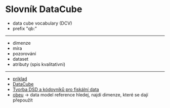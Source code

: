 # Slovník DataCube
* data cube vocabulary (DCV)
* prefix "qb:"
---
* dimenze
* míra
* pozorování
* dataset
* atributy (spis kvalitativni)
---

* [priklad](http://www.proxml.be/losd/examplecube.html)
* [DataCube](https://nb.vse.cz/~svatek/rzzw/DataCube_z19.pdf)
* [Tvorba DSD a kódovníků pro fiskální data](https://nb.vse.cz~svatek/rzzw/OBEU_z18.pdf)
* [obeu](http://openbudgets.eu/assets/deliverables/D1.5.pdf) -> data model reference hledej, najdi dimenze, které se dají přepoužít
